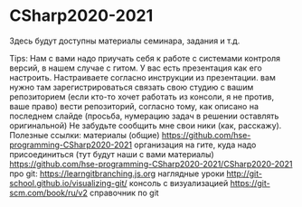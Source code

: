 # CSharp2020-2021

Здесь будут доступны материалы семинара, задания и т.д.  

Tips:  Нам с вами надо приучать себя к работе с системами контроля версий, в нашем случае с гитом. У вас есть презентация как его настроить. Настраиваете согласно инструкции из презентации. вам нужно там зарегистрироваться связать свою студию с вашим репозиторием (если кто-то хочет работать из консоли, я не против, ваше право) вести репозиторий, согласно тому, как описано на последнем слайде (просьба, нумерацию задач в решении оставлять оригинальной) Не забудьте сообщить мне свои ники (как, расскажу). 
Полезные ссылки: 
материалы (общие) https://github.com/hse-programming-CSharp2020-2021 
организация на гите, куда надо присоединиться (тут будут наши с вами материалы) https://github.com/hse-programming-CSharp2020-2021/CSharp2020-2021
про git: 
https://learngitbranching.js.org наглядные уроки http://git-school.github.io/visualizing-git/ 
консоль с визуализацией https://git-scm.com/book/ru/v2 
справочник по git
